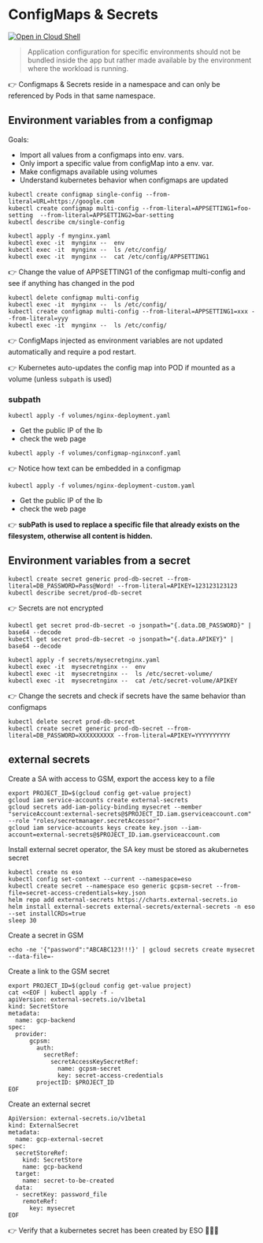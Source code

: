 # ConfigMaps & Secrets

[![Open in Cloud Shell](https://gstatic.com/cloudssh/images/open-btn.svg)](https://shell.cloud.google.com/cloudshell/editor?cloudshell_git_repo=https%3A%2F%2Fgithub.com%2Fnordineb%2Fklabs-configmaps-secrets)

> Application configuration for specific environments should not be bundled inside the app but rather made available by the environment where the workload is running.

👉 Configmaps & Secrets reside in a namespace and can only be referenced by Pods in that same namespace.

## Environment variables from a configmap

Goals:
- Import all values from a configmaps into env. vars.
- Only import a specific value from configMap into a env. var.
- Make configmaps available using volumes
- Understand kubernetes behavior when configmaps are updated  
```
kubectl create configmap single-config --from-literal=URL=https://google.com
kubectl create configmap multi-config --from-literal=APPSETTING1=foo-setting  --from-literal=APPSETTING2=bar-setting
kubectl describe cm/single-config
```

```
kubectl apply -f mynginx.yaml 
kubectl exec -it  mynginx --  env
kubectl exec -it  mynginx --  ls /etc/config/
kubectl exec -it  mynginx --  cat /etc/config/APPSETTING1
```

👉 Change the value of APPSETTING1 of the configmap multi-config and see if anything has changed in the pod
```
kubectl delete configmap multi-config
kubectl exec -it  mynginx --  ls /etc/config/
kubectl create configmap multi-config --from-literal=APPSETTING1=xxx --from-literal=yyy
kubectl exec -it  mynginx --  ls /etc/config/
```

👉 ConfigMaps injected as environment variables are not updated automatically and require a pod restart.

👉 Kubernetes auto-updates the config map into POD if mounted as a volume (unless `subpath` is used)

### subpath
```
kubectl apply -f volumes/nginx-deployment.yaml
```
- Get the public IP of the lb 
- check the web page
 
```
kubectl apply -f volumes/configmap-nginxconf.yaml 
```
👉 Notice how text can be embedded in a configmap

```
kubectl apply -f volumes/nginx-deployment-custom.yaml 
```
- Get the public IP of the lb 
- check the web page

👉 **subPath is used to replace a specific file that already exists on the filesystem, otherwise all content is hidden.**

## Environment variables from a secret
````
kubectl create secret generic prod-db-secret --from-literal=DB_PASSWORD=Pass@Word! --from-literal=APIKEY=123123123123
kubectl describe secret/prod-db-secret 
````

👉 Secrets are not encrypted 
```
kubectl get secret prod-db-secret -o jsonpath="{.data.DB_PASSWORD}" | base64 --decode 
kubectl get secret prod-db-secret -o jsonpath="{.data.APIKEY}" | base64 --decode 
```

```
kubectl apply -f secrets/mysecretnginx.yaml
kubectl exec -it  mysecretnginx --  env
kubectl exec -it  mysecretnginx --  ls /etc/secret-volume/
kubectl exec -it  mysecretnginx --  cat /etc/secret-volume/APIKEY
````

👉 Change the secrets and check if secrets have the same behavior than configmaps
```
kubectl delete secret prod-db-secret
kubectl create secret generic prod-db-secret --from-literal=DB_PASSWORD=XXXXXXXXXX --from-literal=APIKEY=YYYYYYYYYY
```

## external secrets

Create a SA with access to GSM, export the access key to a file
```
export PROJECT_ID=$(gcloud config get-value project)
gcloud iam service-accounts create external-secrets
gcloud secrets add-iam-policy-binding mysecret --member "serviceAccount:external-secrets@$PROJECT_ID.iam.gserviceaccount.com" --role "roles/secretmanager.secretAccessor"
gcloud iam service-accounts keys create key.json --iam-account=external-secrets@$PROJECT_ID.iam.gserviceaccount.com
```

Install external secret operator, the SA key must be stored as akubernetes secret
```
kubectl create ns eso
kubectl config set-context --current --namespace=eso
kubectl create secret --namespace eso generic gcpsm-secret --from-file=secret-access-credentials=key.json
helm repo add external-secrets https://charts.external-secrets.io
helm install external-secrets external-secrets/external-secrets -n eso --set installCRDs=true
sleep 30
```

Create a secret in GSM
```
echo -ne '{"password":"ABCABC123!!!}' | gcloud secrets create mysecret --data-file=-
```

Create a link to the GSM secret
```
export PROJECT_ID=$(gcloud config get-value project)
cat <<EOF | kubectl apply -f - 
apiVersion: external-secrets.io/v1beta1
kind: SecretStore
metadata:
  name: gcp-backend
spec:
  provider:
      gcpsm:                                                  
        auth:
          secretRef:
            secretAccessKeySecretRef:
              name: gcpsm-secret                        
              key: secret-access-credentials                     
        projectID: $PROJECT_ID
EOF
```

Create an external secret 
```
ApiVersion: external-secrets.io/v1beta1
kind: ExternalSecret
metadata:
  name: gcp-external-secret
spec:
  secretStoreRef:
    kind: SecretStore
    name: gcp-backend          
  target:                                                             
    name: secret-to-be-created 
  data:                                                       
  - secretKey: password_file 
    remoteRef:            
      key: mysecret
EOF
```

👉 Verify that a kubernetes secret has been created by ESO 🎉🎉🎉